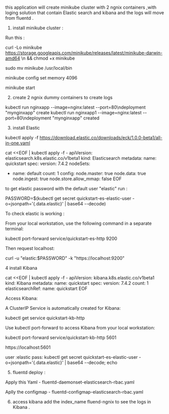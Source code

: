 this application will create minikube cluster with 2 ngnix containers ,with loging solution that contain Elastic search and kibana and the logs will move from fluentd .

1. install minikube cluster :

Run this :

curl -Lo minikube https://storage.googleapis.com/minikube/releases/latest/minikube-darwin-amd64 \\n  && chmod +x minikube

sudo mv minikube /usr/local/bin

minikube config set memory 4096

minikube start

2. create 2 ngnix dummy containers to create logs 

kubectl run nginxapp --image=nginx:latest --port=80\ndeployment "mynginxapp" create
kubectl run nginxapp1 --image=nginx:latest --port=80\ndeployment "mynginxapp" created

3. install Elastic 

kubectl apply -f https://download.elastic.co/downloads/eck/1.0.0-beta1/all-in-one.yaml

cat <<EOF | kubectl apply -f -
apiVersion: elasticsearch.k8s.elastic.co/v1beta1
kind: Elasticsearch
metadata:
  name: quickstart
spec:
  version: 7.4.2
  nodeSets:
  - name: default
    count: 1
    config:
      node.master: true
      node.data: true
      node.ingest: true
      node.store.allow_mmap: false
EOF

to get elastic password with the default user "elastic" run :

PASSWORD=$(kubectl get secret quickstart-es-elastic-user -o=jsonpath='{.data.elastic}' | base64 --decode)

To check elastic is working :

From your local workstation, use the following command in a separate terminal:

kubectl port-forward service/quickstart-es-http 9200

Then request localhost:

curl -u "elastic:$PASSWORD" -k "https://localhost:9200"

4 install Kibana 

cat <<EOF | kubectl apply -f -
apiVersion: kibana.k8s.elastic.co/v1beta1
kind: Kibana
metadata:
  name: quickstart
spec:
  version: 7.4.2
  count: 1
  elasticsearchRef:
    name: quickstart
EOF

Access Kibana:

A ClusterIP Service is automatically created for Kibana:

kubectl get service quickstart-kb-http


Use kubectl port-forward to access Kibana from your local workstation:

kubectl port-forward service/quickstart-kb-http 5601

https://localhost:5601

user :elastic 
pass: kubectl get secret quickstart-es-elastic-user -o=jsonpath='{.data.elastic}' | base64 --decode; echo


5. fluentd deploy :

Apply this Yaml -  fluentd-daemonset-elasticsearch-rbac.yaml   

Aplly the configmap - fluentd-configmap-elasticsearch-rbac.yaml

6. access kibana add the index_name fluend-ngnix     to see the logs in Kibana .


